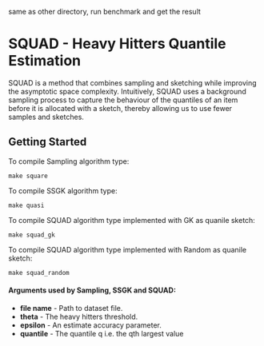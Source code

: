 same as other directory, run benchmark and get the result

SQUAD - Heavy Hitters Quantile Estimation
===================
SQUAD is a method that combines sampling and sketching while improving the asymptotic space complexity. Intuitively, SQUAD uses a background sampling process to capture the behaviour of the quantiles of an item before it is allocated with a sketch, thereby allowing us to use fewer samples and sketches.


Getting Started
--------------------------------
To compile Sampling algorithm type:
```
make square
```
To compile SSGK algorithm type:
```
make quasi
```
To compile SQUAD algorithm type implemented with GK as quanile sketch:
```
make squad_gk
```
To compile SQUAD algorithm type implemented with Random as quanile sketch:
```
make squad_random
```

#### Arguments used by Sampling, SSGK and SQUAD:
 - **file name** - Path to dataset file.
 - **theta** - The heavy hitters threshold.
 - **epsilon** - An estimate accuracy parameter.
 - **quantile** - The quantile q i.e. the qth largest value


